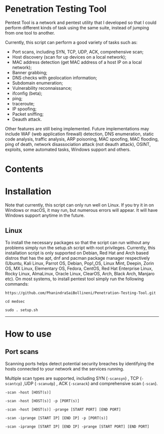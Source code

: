 # Penetration Testing Tool
 Pentest Tool is a network and pentest utility that I developed so that I could perform different kinds of task using the same suite, instead of jumping from one tool to another.

Currently, this script can perform a good variety of tasks such as:

* Port scans, including SYN, TCP, UDP, ACK, comprehensive scan;
* Host discovery (scan for up devices on a local network);
* MAC address detection (get MAC address of a host IP on a local network);
* Banner grabbing;
* DNS checks with geolocation information;
* Subdomain enumeration;
* Vulnerability reconnaissance;
* ifconfig (beta);
* ping;
* traceroute;
* IP spoofing;
* Packet sniffing;
* Deauth attack.

Other features are still being implemented. Future implementations may include WAF (web application firewall) detection, DNS enumeration, static code analysis, traffic analysis, ARP poisoning, MAC spoofing, MAC flooding, ping of death, network disassociation attack (not deauth attack), OSINT, exploits, some automated tasks, Windows support and others.

# Contents
# Installation
Note that currently, this script can only run well on Linux. If you try it in on Windows or macOS, it may run, but numerous errors will appear. It will have Windows support anytime in the future.
## Linux
To install the necessary packages so that the script can run without any problems simply run the setup.sh script with root privileges. Currently, this installation script is only supported on Debian, Red Hat and Arch based distros that has the apt, dnf and pacman package manager respectively (Ubuntu, Kali Linux, Parrot OS, Debian, Pop!_OS, Linux Mint, Deepin, Zorin OS, MX Linux, Elementary OS, Fedora, CentOS, Red Hat Enterprise Linux, Rocky Linux, AlmaLinux, Oracle Linux, ClearOS, Arch, Black Arch, Manjaro etc). On most systems, to install pentest tool simply run the following commands:

`https://github.com/PhanindraSaiBollineni/Penetration-Testing-Tool.git`

`cd medsec`

`sudo . setup.sh`
***
# How to use
## Port scans
Scanning ports helps detect potential security breaches by identifying the hosts connected to your network and the services running.

Multiple scan types are supported, including SYN  (`-scansyn`) , TCP (`-scantcp`) ,UDP (`-scanudp`) , ACK (`-scanack`) and comprehensive scan (`-scan`).

`-scan -host [HOST(s)]`

`-scan -host [HOST(s)] -p [PORT(s)]`

`-scan -host [HOST(s)] -prange [START PORT] [END PORT]`

`-scan -iprange [START IP] [END IP] -p [PORT(s)]`

`-scan -iprange [START IP] [END IP] -prange [START PORT] [END PORT]`
